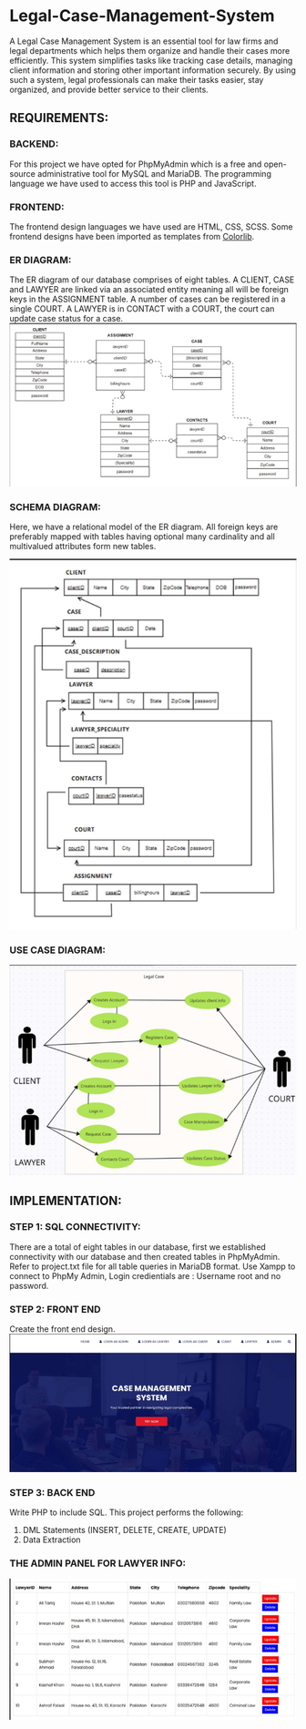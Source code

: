 # Legal-Case-Management-System
A Legal Case Management System is an essential tool for law firms and legal departments which 
helps them organize and handle their cases more efficiently. This system simplifies tasks like 
tracking case details, managing client information and storing other important information 
securely. By using such a system, legal professionals can make their tasks easier, stay organized, 
and provide better service to their clients.
## REQUIREMENTS:
### BACKEND:
For this project we have opted for PhpMyAdmin which is a free and open-source administrative 
tool for MySQL and MariaDB. The programming language we have used to access this tool is PHP 
and JavaScript.
### FRONTEND:
The frontend design languages we have used are HTML, CSS, SCSS. Some frontend designs have 
been imported as templates from [Colorlib]( https://colorlib.com/).
### ER DIAGRAM:
The ER diagram of our database comprises of eight tables. A CLIENT, CASE and LAWYER are 
linked via an associated entity meaning all will be foreign keys in the ASSIGNMENT table. A 
number of cases can be registered in a single COURT. A LAWYER is in CONTACT with a 
COURT, the court can update case status for a case.
<img src="erd.png">
### SCHEMA DIAGRAM:
Here, we have a relational model of the ER diagram. All foreign keys are preferably mapped 
with tables having optional many cardinality and all multivalued attributes form new tables.

<img src="relationals.png">

### USE CASE DIAGRAM:
<img src="usecase.png">

## IMPLEMENTATION:
### STEP 1:  SQL CONNECTIVITY:
There are a total of eight tables in our database, first we established connectivity with our 
database and then created tables in PhpMyAdmin. Refer to project.txt file for all table queries in MariaDB format. Use Xampp to connect to PhpMy Admin, Login credientials are : Username root and no password.
### STEP 2: FRONT END
Create the front end design.
<img src="frontpage.png">
### STEP 3: BACK END
Write PHP to include SQL. This project performs the following:
1. DML Statements (INSERT, DELETE, CREATE, UPDATE)
2. Data Extraction

### THE ADMIN PANEL FOR LAWYER INFO:
<img src="adminpanel.png">
